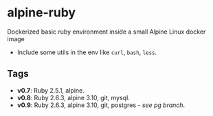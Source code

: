 # alpine-ruby

Dockerized basic ruby environment inside a small Alpine Linux docker image

- Include some utils in the env like `curl`, `bash`, `less`.

## Tags

  - **v0.7**: Ruby 2.5.1, alpine.
  - **v0.8**: Ruby 2.6.3, alpine 3.10, git, mysql.
  - **v0.9**: Ruby 2.6.3, alpine 3.10, git, postgres - *see pg branch*.

